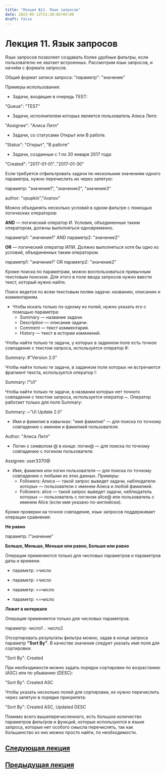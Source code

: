```yaml
---
title: "Лекция №11. Язык запросов"
date: 2023-05-12T21:28:02+03:00
draft: false
---
```

# **Лекция 11. Язык запросов**
Язык запросов позволяет создавать более удобные фильтры, если пользователю не хватает встроенных. Рассмотрим язык запросов, и начнём с формата запросов.

Общий формат записи запроса:
"параметр": "значение"

Примеры использования:
- Задачи, входящие в очередь TEST:

"Queue": "TEST"

-	Задачи, исполнителем которых является пользователь Алиса Литл:

"Assignee": "Алиса Литл"

-	Задачи, со статусами Открыт или В работе.

"Status": "Открыт", "В работе"

-	Задачи, созданные с 1 по 30 января 2017 года:

"Created": "2017-01-01".."2017-01-30"

Если требуется отфильтровать задачи по нескольким значениям одного параметра, нужно перечислить их через запятую:

параметр: "значение1", "значение2", "значение3"



author: "vpupkin","iivanov"

Можно объединять несколько условий в одном фильтре с помощью логических операторов:

**AND**  — логический оператор И. Условия, объединенные таким оператором, должны выполняться одновременно.


параметр1: "значение1" AND параметр2: "значение2"

**OR** — логический оператор ИЛИ. Должно выполняться хотя бы одно из условий, объединенных таким оператором.


параметр1: "значение1" OR параметр2: "значение2"

Кроме поиска по параметрам, можно воспользоваться привычным текстовым поиском. Для этого в поле ввода запросов нужно ввести текст, который нужно найти.

Поиск ведется по всем текстовым полям задачи: названию, описанию и комментариям.

-	Чтобы искать только по одному из полей, нужно указать его с помощью параметра:
    - Summary — название задачи.
    - Description — описание задачи.
    - Comment — текст комментария.
    -	History — текст в истории изменений.

Чтобы найти только те задачи, у которых в заданном поле есть точное совпадение с текстом запроса, используется оператор #:

Summary: #"Version 2.0"

Чтобы найти только те задачи, в заданном поле которых не встречается фрагмент текста, используется оператор !:

Summary: !"UI"

Чтобы найти только те задачи, в названии которых нет точного совпадения с текстом запроса, используется оператор ~. Оператор работает только для поля Summary:

Summary: ~"UI Update 2.0"


-	Имя и фамилия в кавычках: "имя фамилия" — для поиска по точному совпадению с именем и фамилией пользователя.

Author: "Алиса Литл"

-	Логин с символом @ в конце: логин@ — для поиска по точному совпадению с логином пользователя.

Assignee: user3370@
-	Имя, фамилия или логин пользователя — для поиска по точному совпадению с любыми из этих данных.
Примеры:
    - Followers: Алиса — такой запрос выведет задачи, наблюдатели которых — пользователи с именем Алиса и любой фамилией.
    - Followers: alice — такой запрос выведет задачи, наблюдатель которых — пользователь с логином alice@ или пользователь с именем Alice (если имя указано по-английски).

Кроме проверки на точное совпадение, язык запросов поддерживает операции сравнения:

**Не равно**

параметр: !"значение"

**Больше, Меньше, Меньше или равно, Больше или равно**

Операции применяются только для числовых параметров и параметров даты и времени.

- параметр: >число

- параметр: <число

- параметр: >=число

- параметр: <=число

**Лежит в интервале**

Операция применяется только для числовых параметров.

параметр: число1 .. число2

Отсортировать результаты фильтра можно, задав в конце запроса параметр **"Sort By"**. В качестве значения следует указать имя поля для сортировки:

"Sort By": Created

При необходимости можно задать порядок сортировки по возрастанию (ASC) или по убыванию (DESC):

"Sort By": Created ASC

Чтобы указать несколько полей для сортировки, их нужно перечислить через запятую в порядке приоритета:

"Sort By": Created ASC, Updated DESC

Помимо всего вышеперечисленного, есть большое количество параметров фильтров и функций, которые используются в языке запроса, которые нет особого смысла перечислять, так как большинство из них можно просто найти, по необходимости.

## [Следующая лекция](/лекции/лекция_12/)
## [Предыдущая лекция](/лекции/лекция_10/)
